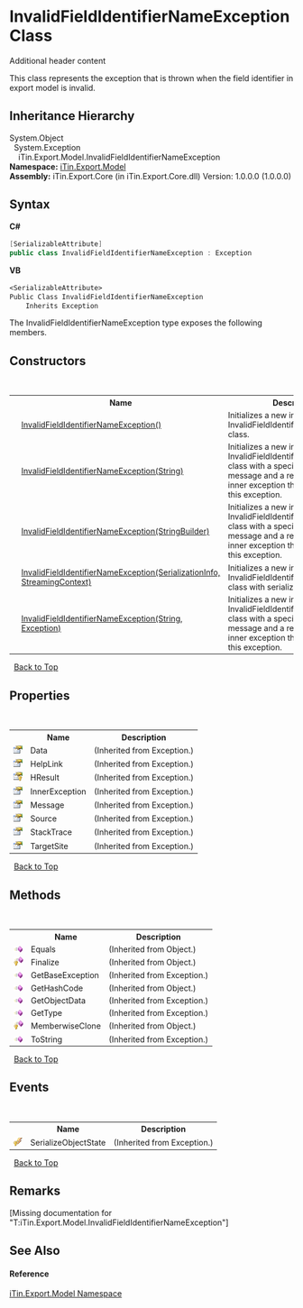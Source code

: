 # InvalidFieldIdentifierNameException Class
Additional header content 

This class represents the exception that is thrown when the field identifier in export model is invalid.


## Inheritance Hierarchy
System.Object<br />&nbsp;&nbsp;System.Exception<br />&nbsp;&nbsp;&nbsp;&nbsp;iTin.Export.Model.InvalidFieldIdentifierNameException<br />
**Namespace:**&nbsp;<a href="N_iTin_Export_Model">iTin.Export.Model</a><br />**Assembly:**&nbsp;iTin.Export.Core (in iTin.Export.Core.dll) Version: 1.0.0.0 (1.0.0.0)

## Syntax

**C#**<br />
``` C#
[SerializableAttribute]
public class InvalidFieldIdentifierNameException : Exception
```

**VB**<br />
``` VB
<SerializableAttribute>
Public Class InvalidFieldIdentifierNameException
	Inherits Exception
```

The InvalidFieldIdentifierNameException type exposes the following members.


## Constructors
&nbsp;<table><tr><th></th><th>Name</th><th>Description</th></tr><tr><td>![Public method](media/pubmethod.gif "Public method")</td><td><a href="M_iTin_Export_Model_InvalidFieldIdentifierNameException__ctor">InvalidFieldIdentifierNameException()</a></td><td>
Initializes a new instance of the InvalidFieldIdentifierNameException class.</td></tr><tr><td>![Public method](media/pubmethod.gif "Public method")</td><td><a href="M_iTin_Export_Model_InvalidFieldIdentifierNameException__ctor_2">InvalidFieldIdentifierNameException(String)</a></td><td>
Initializes a new instance of the InvalidFieldIdentifierNameException class with a specified error message and a reference to the inner exception that is the cause of this exception.</td></tr><tr><td>![Public method](media/pubmethod.gif "Public method")</td><td><a href="M_iTin_Export_Model_InvalidFieldIdentifierNameException__ctor_4">InvalidFieldIdentifierNameException(StringBuilder)</a></td><td>
Initializes a new instance of the InvalidFieldIdentifierNameException class with a specified error message and a reference to the inner exception that is the cause of this exception.</td></tr><tr><td>![Protected method](media/protmethod.gif "Protected method")</td><td><a href="M_iTin_Export_Model_InvalidFieldIdentifierNameException__ctor_1">InvalidFieldIdentifierNameException(SerializationInfo, StreamingContext)</a></td><td>
Initializes a new instance of the InvalidFieldIdentifierNameException class with serialized data.</td></tr><tr><td>![Public method](media/pubmethod.gif "Public method")</td><td><a href="M_iTin_Export_Model_InvalidFieldIdentifierNameException__ctor_3">InvalidFieldIdentifierNameException(String, Exception)</a></td><td>
Initializes a new instance of the InvalidFieldIdentifierNameException class with a specified error message and a reference to the inner exception that is the cause of this exception.</td></tr></table>&nbsp;
<a href="#invalidfieldidentifiernameexception-class">Back to Top</a>

## Properties
&nbsp;<table><tr><th></th><th>Name</th><th>Description</th></tr><tr><td>![Public property](media/pubproperty.gif "Public property")</td><td>Data</td><td> (Inherited from Exception.)</td></tr><tr><td>![Public property](media/pubproperty.gif "Public property")</td><td>HelpLink</td><td> (Inherited from Exception.)</td></tr><tr><td>![Protected property](media/protproperty.gif "Protected property")</td><td>HResult</td><td> (Inherited from Exception.)</td></tr><tr><td>![Public property](media/pubproperty.gif "Public property")</td><td>InnerException</td><td> (Inherited from Exception.)</td></tr><tr><td>![Public property](media/pubproperty.gif "Public property")</td><td>Message</td><td> (Inherited from Exception.)</td></tr><tr><td>![Public property](media/pubproperty.gif "Public property")</td><td>Source</td><td> (Inherited from Exception.)</td></tr><tr><td>![Public property](media/pubproperty.gif "Public property")</td><td>StackTrace</td><td> (Inherited from Exception.)</td></tr><tr><td>![Public property](media/pubproperty.gif "Public property")</td><td>TargetSite</td><td> (Inherited from Exception.)</td></tr></table>&nbsp;
<a href="#invalidfieldidentifiernameexception-class">Back to Top</a>

## Methods
&nbsp;<table><tr><th></th><th>Name</th><th>Description</th></tr><tr><td>![Public method](media/pubmethod.gif "Public method")</td><td>Equals</td><td> (Inherited from Object.)</td></tr><tr><td>![Protected method](media/protmethod.gif "Protected method")</td><td>Finalize</td><td> (Inherited from Object.)</td></tr><tr><td>![Public method](media/pubmethod.gif "Public method")</td><td>GetBaseException</td><td> (Inherited from Exception.)</td></tr><tr><td>![Public method](media/pubmethod.gif "Public method")</td><td>GetHashCode</td><td> (Inherited from Object.)</td></tr><tr><td>![Public method](media/pubmethod.gif "Public method")</td><td>GetObjectData</td><td> (Inherited from Exception.)</td></tr><tr><td>![Public method](media/pubmethod.gif "Public method")</td><td>GetType</td><td> (Inherited from Exception.)</td></tr><tr><td>![Protected method](media/protmethod.gif "Protected method")</td><td>MemberwiseClone</td><td> (Inherited from Object.)</td></tr><tr><td>![Public method](media/pubmethod.gif "Public method")</td><td>ToString</td><td> (Inherited from Exception.)</td></tr></table>&nbsp;
<a href="#invalidfieldidentifiernameexception-class">Back to Top</a>

## Events
&nbsp;<table><tr><th></th><th>Name</th><th>Description</th></tr><tr><td>![Protected event](media/protevent.gif "Protected event")</td><td>SerializeObjectState</td><td> (Inherited from Exception.)</td></tr></table>&nbsp;
<a href="#invalidfieldidentifiernameexception-class">Back to Top</a>

## Remarks
\[Missing <remarks> documentation for "T:iTin.Export.Model.InvalidFieldIdentifierNameException"\]

## See Also


#### Reference
<a href="N_iTin_Export_Model">iTin.Export.Model Namespace</a><br />